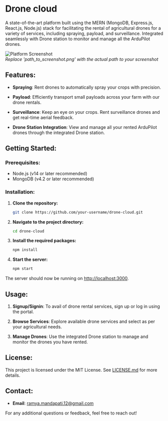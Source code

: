 # Drone cloud

A state-of-the-art platform built using the MERN (MongoDB, Express.js, React.js, Node.js) stack for facilitating the rental of agricultural drones for a variety of services, including spraying, payload, and surveillance. Integrated seamlessly with Drone station to monitor and manage all the ArduPilot drones.

![Platform Screenshot](path_to_screenshot.png)  
*Replace 'path_to_screenshot.png' with the actual path to your screenshot*

## Features:

- **Spraying**: Rent drones to automatically spray your crops with precision.
  
- **Payload**: Efficiently transport small payloads across your farm with our drone rentals.

- **Surveillance**: Keep an eye on your crops. Rent surveillance drones and get real-time aerial feedback.

- **Drone Station Integration**: View and manage all your rented ArduPilot drones through the integrated Drone station.

## Getting Started:

### Prerequisites:
- Node.js (v14 or later recommended)
- MongoDB (v4.2 or later recommended)

### Installation:

1. **Clone the repository:**
    ```bash
    git clone https://github.com/your-username/drone-cloud.git
    ```

2. **Navigate to the project directory:**
    ```bash
    cd drone-cloud
    ```

3. **Install the required packages:**
    ```bash
    npm install
    ```

4. **Start the server:**
    ```bash
    npm start
    ```

The server should now be running on [http://localhost:3000](http://localhost:3000).

## Usage:

1. **Signup/Signin**: To avail of drone rental services, sign up or log in using the portal.

2. **Browse Services**: Explore available drone services and select as per your agricultural needs.

3. **Manage Drones**: Use the integrated Drone station to manage and monitor the drones you have rented.


## License:

This project is licensed under the MIT License. See [LICENSE.md](./LICENSE.md) for more details.

## Contact:


- **Email**: ramya.mandapati.12@gmail.com

For any additional questions or feedback, feel free to reach out!


